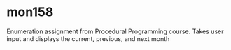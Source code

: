 # mon158
Enumeration assignment from Procedural Programming course. Takes user input and displays the current, previous, and next month
